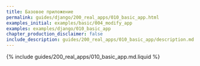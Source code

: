 ```yaml
---
title: Базовое приложение
permalink: guides/django/200_real_apps/010_basic_app.html
examples_initial: examples/basic/004_modify_app
examples: examples/django/010_basic_app
chapter_production_disclaimer: false
include_description: guides/200_real_apps/010_basic_app/description.md.liquid
---
```


{% include guides/200_real_apps/010_basic_app.md.liquid %}
